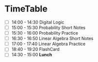

# TimeTable

- [ ] 14:00 - 14:30 Digital Logic
- [ ] 15:00 - 15:30 Probability Short Notes
- [ ] 15:30 - 16:00 Probability Practice
- [ ] 16:30 - 16:50 Linear Algebra Short Notes
- [ ] 17:00 - 17:40 Linear Algebra Practice
- [ ] 18:40 - 19:20 FlashCard
- [ ] 14:30 - 15:00 **Lunch**
